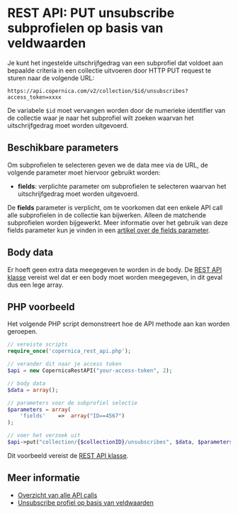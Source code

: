 # REST API: PUT unsubscribe subprofielen op basis van veldwaarden

Je kunt het ingestelde uitschrijfgedrag van een subprofiel dat voldoet aan bepaalde criteria in een collectie
uitvoeren door HTTP PUT request te sturen naar de volgende URL:

`https://api.copernica.com/v2/collection/$id/unsubscribes?access_token=xxxx`

De variabele `$id` moet vervangen worden door de numerieke identifier van de collectie waar je naar het subprofiel wilt zoeken waarvan het uitschrijfgedrag moet worden uitgevoerd.

## Beschikbare parameters

Om subprofielen te selecteren geven we de data mee via de URL, de volgende parameter moet hiervoor gebruikt worden:

* **fields**: verplichte parameter om subprofielen te selecteren waarvan het uitschrijfgedrag moet worden uitgevoerd.

De **fields** parameter is verplicht, om te voorkomen dat een enkele API call alle subprofielen in de collectie kan bijwerken. Alleen de matchende subprofielen worden bijgewerkt. Meer informatie over het gebruik van deze fields parameter kun je vinden in een
[artikel over de fields parameter](./rest-fields-parameter.md).

## Body data

Er hoeft geen extra data meegegeven te worden in de body. De [REST API klasse](rest-php)
vereist wel dat er een body moet worden meegegeven, in dit geval dus een lege array.


## PHP voorbeeld

Het volgende PHP script demonstreert hoe de API methode aan kan worden geroepen.

```php
// vereiste scripts
require_once('copernica_rest_api.php');

// verander dit naar je access token
$api = new CopernicaRestAPI("your-access-token", 2);

// body data
$data = array();

// parameters voor de subprofiel selectie
$parameters = array(
    'fields'    =>  array("ID==4567")
);

// voer het verzoek uit
$api->put("collection/{$collectionID}/unsubscribes", $data, $parameters));
```

Dit voorbeeld vereist de [REST API klasse](rest-php).

## Meer informatie

* [Overzicht van alle API calls](rest-api)
* [Unsubscribe profiel op basis van veldwaarden](rest-put-database-unsubscribes)